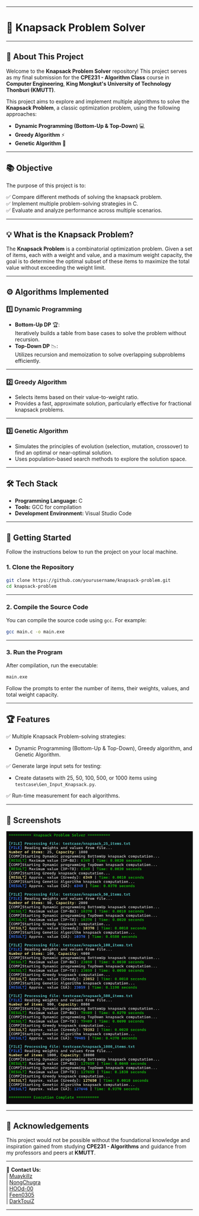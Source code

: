 
---

# 🎒 **Knapsack Problem Solver**

---

## 🏫 **About This Project**

Welcome to the **Knapsack Problem Solver** repository! This project serves as my final submission for the **CPE231 - Algorithm Class** course in **Computer Engineering**, **King Mongkut's University of Technology Thonburi (KMUTT)**.

This project aims to explore and implement multiple algorithms to solve the **Knapsack Problem**, a classic optimization problem, using the following approaches:

- **Dynamic Programming (Bottom-Up & Top-Down)** 💻  
- **Greedy Algorithm** ⚡  
- **Genetic Algorithm** 🧬  

---

## 📚 **Objective**

The purpose of this project is to:

✅ Compare different methods of solving the knapsack problem.  
✅ Implement multiple problem-solving strategies in C.  
✅ Evaluate and analyze performance across multiple scenarios.  

---

## 💡 **What is the Knapsack Problem?**

The **Knapsack Problem** is a combinatorial optimization problem. Given a set of items, each with a weight and value, and a maximum weight capacity, the goal is to determine the optimal subset of these items to maximize the total value without exceeding the weight limit.

---

## ⚙️ **Algorithms Implemented**

### 1️⃣ **Dynamic Programming**
   - **Bottom-Up DP** 🏆:  
     Iteratively builds a table from base cases to solve the problem without recursion.  
   - **Top-Down DP** 📉:  
     Utilizes recursion and memoization to solve overlapping subproblems efficiently.  

---

### 2️⃣ **Greedy Algorithm**
   - Selects items based on their value-to-weight ratio.  
   - Provides a fast, approximate solution, particularly effective for fractional knapsack problems.

---

### 3️⃣ **Genetic Algorithm**
   - Simulates the principles of evolution (selection, mutation, crossover) to find an optimal or near-optimal solution.  
   - Uses population-based search methods to explore the solution space.

---

## 🛠️ **Tech Stack**

- **Programming Language:** C  
- **Tools:** GCC for compilation  
- **Development Environment:** Visual Studio Code  

---

## 🚀 **Getting Started**

Follow the instructions below to run the project on your local machine.

### 1. Clone the Repository

```bash
git clone https://github.com/yourusername/knapsack-problem.git
cd knapsack-problem
```

---

### 2. Compile the Source Code

You can compile the source code using `gcc`. For example:

```bash
gcc main.c -o main.exe
```

---

### 3. Run the Program

After compilation, run the executable:

```bash
main.exe
```

Follow the prompts to enter the number of items, their weights, values, and total weight capacity.

---

## 🏆 **Features**

✅ Multiple Knapsack Problem-solving strategies:  
- Dynamic Programming (Bottom-Up & Top-Down), Greedy algorithm, and Genetic Algorithm.  

✅ Generate large input sets for testing:  
- Create datasets with 25, 50, 100, 500, or 1000 items using `testcase\Gen_Input_Knapsack.py`.

✅ Run-time measurement for each algorithms.

---

## 💬 **Screenshots**
*![TERMINAL](userinterface.png)*

---

## 🙏 **Acknowledgements**

This project would not be possible without the foundational knowledge and inspiration gained from studying **CPE231 - Algorithms** and guidance from my professors and peers at **KMUTT**.

---

📧 **Contact Us:**  
| [Muaykillz](https://github.com/Muaykillz)  
| [NongChugra](https://github.com/NongChugra)  
| [HOOd-00](https://github.com/HOOd-00)  
| [Feen0305](https://github.com/Feen0305)  
| [DarkTouiZ](https://github.com/DarkTouiZ)  

--- 